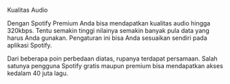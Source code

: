 Kualitas Audio

Dengan Spotify Premium Anda bisa mendapatkan kualitas audio hingga 320kbps. Tentu semakin tinggi nilainya semakin banyak pula data yang harus Anda gunakan. Pengaturan ini bisa Anda sesuaikan sendiri pada aplikasi Spotify.

Dari beberapa poin perbedaan diatas, rupanya terdapat persamaan. Salah satunya pengguna Spotify gratis maupun premium bisa mendapatkan akses kedalam 40 juta lagu.